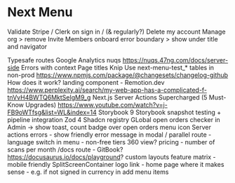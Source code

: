 # Next Menu

Validate Stripe / Clerk on sign in / (& regularly?)
Delete my account
Manage org > remove Invite Members
onboard error boundary > show under title and navigator

Typesafe routes
Google Analytics
nuqs  https://nuqs.47ng.com/docs/server-side
Errors with context
Page titles
Knip
Use next-menu-test_* tables in non-prod
https://www.npmjs.com/package/@changesets/changelog-github
How does it work? landing component - Remotion.dev https://www.perplexity.ai/search/my-web-app-has-a-complicated-f-tnVvH4BWTQ6MktSeIgM9_g
Next.js Server Actions Supercharged (5 Must-Know Upgrades) https://www.youtube.com/watch?v=j-FB9oWTfsg&list=WL&index=14
Storybook 9
Storybook snapshot testing + pipeline integration
Zod 4
Shadcn registry
GLobal open orders checker in Admin -> show toast, count badge over open orders menu icon
Server actions errors - show friendly error message in modal / parallel route -
language switch in menu - non-free tiers
360 view?
pricing - number of scans per month
/docs route - GitBook?  https://docusaurus.io/docs/playground?
custom layouts
feature matrix - mobile friendly
SplitScreenContainer logo link - home page where it makes sense - e.g. if not signed in
currency in add menu items